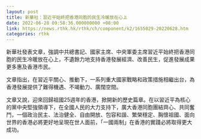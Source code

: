 ```yaml
---
layout: post
title: 新華社：習近平始終把香港同胞的民生冷暖放在心上
date: 2022-06-28 09:58:36.000000000 +08:00
link: https://news.rthk.hk/rthk/ch/component/k2/1655029-20220628.htm
categories: rthk
---
```


新華社發表文章，強調中共總書記、國家主席、中央軍委主席習近平始終把香港同胞的民生冷暖放在心上，不遺餘力地支持香港發展經濟、改善民生，促進發展成果更多惠及香港市民。

文章指出，在習近平關心、推動下，一系列重大國家戰略和政策措施相繼出台，為香港發展提供了難得機遇、不竭動力、廣闊空間。

文章又說，迎來回歸祖國25週年的香港，掀開新的歷史篇章。在以習近平為核心的黨中央堅強領導下，在全國人民的大力支持下，廣大香港同胞團結齊心、共同奮鬥，一個政治民主、法治健全、自由開放、包容和諧、繁榮穩定、胸懷祖國、面向世界的香港必將更好地呈現在世人面前，「一國兩制」在香港的實踐必將取得更大成功。
